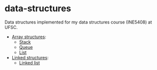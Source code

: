# data-structures
Data structures implemented for my data structures course (INE5408) at UFSC.

* [Array structures](array-structures):
  * [Stack](array-structures/array_stack.h)
  * [Queue](array-structures/array_queue.h)
  * [List](array-structures/array_list.h)
* [Linked structures](linked-structures):
  * [Linked list](linked-structures/linked_list.h)
